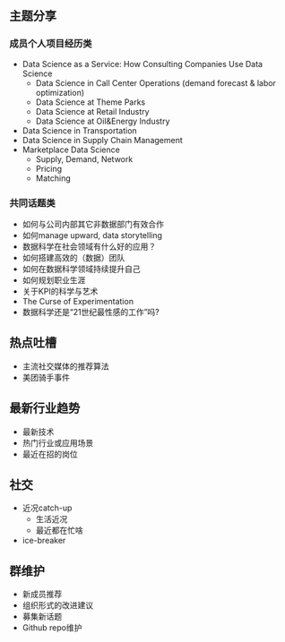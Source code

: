 ## 主题分享
### 成员个人项目经历类
- Data Science as a Service: How Consulting Companies Use Data Science
	- Data Science in Call Center Operations (demand forecast & labor optimization)
	- Data Science at Theme Parks
	- Data Science at Retail Industry
	- Data Science at Oil&Energy Industry
- Data Science in Transportation
- Data Science in Supply Chain Management
- Marketplace Data Science 
	- Supply, Demand, Network
	- Pricing
	- Matching

### 共同话题类
- 如何与公司内部其它非数据部门有效合作
- 如何manage upward, data storytelling
- 数据科学在社会领域有什么好的应用？
- 如何搭建高效的（数据）团队
- 如何在数据科学领域持续提升自己
- 如何规划职业生涯
- 关于KPI的科学与艺术
- The Curse of Experimentation 
- 数据科学还是“21世纪最性感的工作”吗?

## 热点吐槽
- 主流社交媒体的推荐算法
- 美团骑手事件

## 最新行业趋势
- 最新技术
- 热门行业或应用场景
- 最近在招的岗位

## 社交
- 近况catch-up
	- 生活近况
	- 最近都在忙啥
- ice-breaker

## 群维护
- 新成员推荐
- 组织形式的改进建议
- 募集新话题
- Github repo维护
